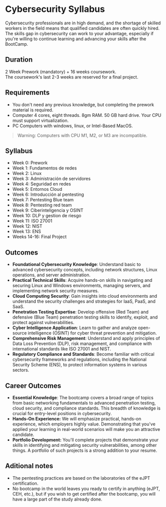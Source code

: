 # Cybersecurity Syllabus

Cybersecurity professionals are in high demand, and the shortage of skilled workers in the field means that qualified candidates are often quickly hired. The skills gap in cybersecurity can work to your advantage, especially if you're willing to continue learning and advancing your skills after the BootCamp.

## Duration

2 Week Prework (mandatory) + 16 weeks coursework.  
The coursework's last 2-3 weeks are reserved for a final project.  

## Requirements

- You don't need any previous knowledge, but completing the prework material is required.  
- Computer 4 cores, eight threads. 8gm RAM. 50 GB hard drive. Your CPU must support virtualization.   
- PC Computers with windows, linux, or Intel-Based MacOS.  
> Warning: Computers with CPU M1, M2, or M3 are incompatible.  

## Syllabus

- Week 0: Prework
- Week 1: Fundamentos de redes
- Week 2: Linux
- Week 3: Administración de servidores
- Week 4: Seguridad en redes
- Week 5: Entornos Cloud
- Week 6: Introducción al pentesting
- Week 7: Pentesting Blue team
- Week 8: Pentesting red team
- Week 9: Ciberinteligencia y OSINT
- Week 10: DLP y gestion de riesgo
- Week 11: ISO 27001
- Week 12: NIST
- Week 13: ENS
- Weeks 14-16: Final Project

## Outcomes

- **Foundational Cybersecurity Knowledge**: Understand basic to advanced cybersecurity concepts, including network structures, Linux operations, and server administration.
- **Practical Technical Skills**: Acquire hands-on skills in navigating and securing Linux and Windows environments, managing servers, and implementing network security measures.
- **Cloud Computing Security**: Gain insights into cloud environments and understand the security challenges and strategies for IaaS, PaaS, and SaaS.
- **Penetration Testing Expertise**: Develop offensive (Red Team) and defensive (Blue Team) penetration testing skills to identify, exploit, and protect against vulnerabilities.
- **Cyber Intelligence Application**: Learn to gather and analyze open-source intelligence (OSINT) for cyber threat prevention and mitigation.
- **Comprehensive Risk Management**: Understand and apply principles of Data Loss Prevention (DLP), risk management, and compliance with international standards like ISO 27001 and NIST.
- **Regulatory Compliance and Standards**: Become familiar with critical cybersecurity frameworks and regulations, including the National Security Scheme (ENS), to protect information systems in various sectors.

## Career Outcomes

- **Essential Knowledge**: The bootcamp covers a broad range of topics from basic networking fundamentals to advanced penetration testing, cloud security, and compliance standards. This breadth of knowledge is crucial for entry-level positions in cybersecurity.
- **Hands-On Experience:** We will emphasize practical, hands-on experience, which employers highly value. Demonstrating that you've applied your learning in real-world scenarios will make you an attractive candidate.
- **Portfolio Development:** You'll complete projects that demonstrate your skills in identifying and mitigating security vulnerabilities, among other things. A portfolio of such projects is a strong addition to your resume.

## Aditional notes

- The pentesting practices are based on the laboratories of the eJPT certification.
- No bootcamp in the world leaves you ready to certify in anything (eJPT, CEH, etc.), but if you wish to get certified after the bootcamp, you will have a large part of the study already done.
